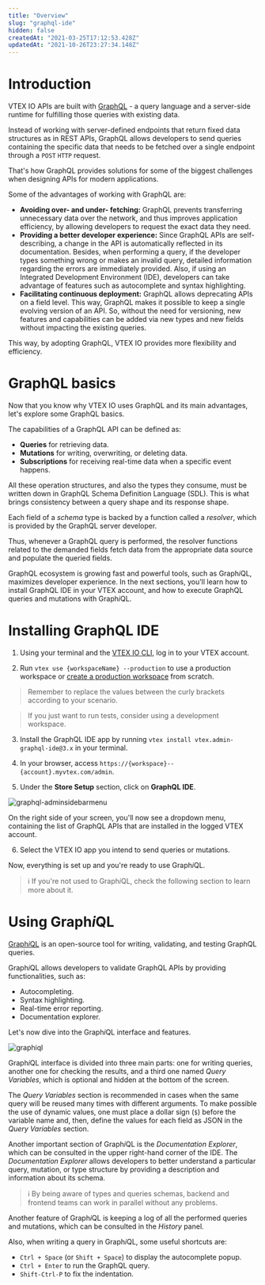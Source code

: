 ```yaml
---
title: "Overview"
slug: "graphql-ide"
hidden: false
createdAt: "2021-03-25T17:12:53.428Z"
updatedAt: "2021-10-26T23:27:34.148Z"
---
```


# Introduction

VTEX IO APIs are built with [GraphQL](https://graphql.org/) - a query language and a server-side runtime for fulfilling those queries with existing data.

Instead of working with server-defined endpoints that return fixed data structures as in  REST APIs, GraphQL allows developers to send queries containing the specific data that needs to be fetched over a single endpoint through a `POST` `HTTP` request.

That's how GraphQL provides solutions for some of the biggest challenges when designing APIs for modern applications.

Some of the advantages of working with GraphQL are:

- **Avoiding over- and under- fetching:** GraphQL prevents transferring unnecessary data over the network, and thus improves application efficiency, by allowing developers to request the exact data they need.
- **Providing a better developer experience:** Since GraphQL APIs are self-describing, a change in the API is automatically reflected in its documentation. Besides, when performing a query, if the developer types something wrong or makes an invalid query, detailed information regarding the errors are immediately provided. Also, if using an Integrated Development Environment (IDE), developers can take advantage of features such as autocomplete and syntax highlighting.
- **Facilitating continuous deployment:** GraphQL allows deprecating APIs on a field level. This way, GraphQL makes it possible to keep a single evolving version of an API. So, without the need for versioning, new features and capabilities can be added via new types and new fields without impacting the existing queries.

This way, by adopting GraphQL, VTEX IO provides more flexibility and efficiency.

# GraphQL basics

Now that you know why VTEX IO uses GraphQL and its main advantages, let's explore some GraphQL basics.

The capabilities of a GraphQL API can be defined as:

- **Queries** for retrieving data.
- **Mutations** for writing, overwriting, or deleting data.
- **Subscriptions** for receiving real-time data when a specific event happens.

All these operation structures, and also the types they consume, must be written down in GraphQL Schema Definition Language (SDL). This is what brings consistency between a query shape and its response shape.

Each field of a *schema* type is backed by a function called a *resolver*, which is provided by the GraphQL server developer.

Thus, whenever a GraphQL query is performed, the resolver functions related to the demanded fields fetch data from the appropriate data source and populate the queried fields.

GraphQL ecosystem is growing fast and powerful tools, such as Graph*i*QL, maximizes developer experience. In the next sections, you'll learn how to install GraphQL IDE in your VTEX account, and how to execute GraphQL queries and mutations with Graph*i*QL.

# Installing GraphQL IDE

1. Using your terminal and the [VTEX IO CLI](https://developers.vtex.com/vtex-developer-docs/docs/vtex-io-documentation-vtex-io-cli-installation-and-command-reference), log in to your VTEX account.

2. Run `vtex use {workspaceName} --production` to use a production workspace or [create a production workspace](https://vtex.io/docs/recipes/development/creating-a-production-workspace/) from scratch.

> Remember to replace the values between the curly brackets according to your scenario.

> If you just want to run tests, consider using a development workspace.

3. Install the GraphQL IDE app by running `vtex install vtex.admin-graphql-ide@3.x` in your terminal.

4. In your browser, access `https://{workspace}--{account}.myvtex.com/admin`.

5. Under the **Store Setup** section, click on **GraphQL IDE**.

![graphql-adminsidebarmenu](https://cdn.jsdelivr.net/gh/vtexdocs/dev-portal-content@readme-docs/docs/vtex-io/Reference/graphql-apis/66516950-95d29a00-eab8-11e9-8cea-080fbdab84d5_58.png)

On the right side of your screen, you'll now see a dropdown menu, containing the list of GraphQL APIs that are installed in the logged VTEX account.

6. Select the VTEX IO app you intend to send queries or mutations.

Now, everything is set up and you're ready to use Graph*i*QL.

> ℹ️ If you're not used to Graph*i*QL, check the following section to learn more about it.

# Using Graph*i*QL

[Graph*i*QL](https://github.com/graphql/graphiql) is an open-source tool for writing, validating, and testing GraphQL queries.

Graph*i*QL allows developers to validate GraphQL APIs by providing functionalities, such as:

- Autocompleting.
- Syntax highlighting.
- Real-time error reporting.
- Documentation explorer.

Let's now dive into the Graph*i*QL interface and features.

![graphiql](https://cdn.jsdelivr.net/gh/vtexdocs/dev-portal-content@readme-docs/docs/vtex-io/Reference/graphql-apis/86951930-98861c80-c128-11ea-937c-860956e380c4_81.png)

Graph*i*QL interface is divided into three main parts: one for writing queries, another one for checking the results, and a third one named *Query Variables*, which is optional and hidden at the bottom of the screen.

The *Query Variables* section is recommended in cases when the same query will be reused many times with different arguments. To make possible the use of dynamic values, one must place a dollar sign (`$`) before the variable name and, then, define the values for each field as JSON in the *Query Variables* section.

Another important section of Graph*i*QL is the *Documentation Explorer*, which can be consulted in the upper right-hand corner of the IDE. The *Documentation Explorer* allows developers to better understand a particular query, mutation, or type structure by providing a description and information about its schema.

> ℹ️ By being aware of types and queries schemas, backend and frontend teams can work in parallel without any problems.

Another feature of Graph*i*QL is keeping a log of all the performed queries and mutations, which can be consulted in the *History* panel.

Also, when writing a query in Graph*i*QL, some useful shortcuts are:

- `Ctrl + Space` (or `Shift + Space`) to display the autocomplete popup.
- `Ctrl + Enter` to run the GraphQL query.
- `Shift-Ctrl-P` to fix the indentation.
